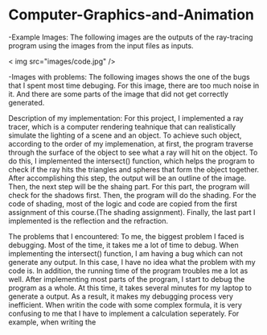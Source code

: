# Computer-Graphics-and-Animation
-Example Images: The following images are the outputs of the ray-tracing program using the images from the input files as inputs.

< img src="images/code.jpg" />


-Images with problems: The following images shows the one of the bugs that I spent most time debuging.
    For this image, there are too much noise in it. And there are some parts of the image that did not get correctly generated.
  
  

Description of my implementation:
    For this project, I implemented a ray tracer, which is a computer rendering teahnique that can realistically simulate the lighting of a scene and an object.
To achieve such object, according to the order of my implemenation, at first, the program traverse through the surface of the object to see what a ray will hit 
on the object. To do this, I implemented the intersect() function, which helps the program to check if the ray hits the triangles and spheres that form the 
object together. After accomplishing this step, the output will be an outline of the image. Then, the next step will be the shaing part. For this part, the 
program will check for the shadows first. Then, the program will do the shading. For the code of shading, most of the logic and code are copied from the first 
assignment of this course.(The shading assignment). Finally, the last part I implemented is the reflection and the refraction.

The problems that I encountered:
    To me, the biggest problem I faced is debugging. Most of the time, it takes me a lot of time to debug. When implementing the intersect() function,
I am having a bug which can not generate any output. In this case, I have no idea what the problem with my code is. In addition, the running time of the 
program troubles me a lot as well. After implementing most parts of the program, I start to debug the program as a whole. At this time, it takes several minutes
for my laptop to generate a output. As a result, it makes my debugging process very inefficient. 
    When writin the code with some complex formula, it is very confusing to me that I have to implement a calculation seperately. For example, when writing the
